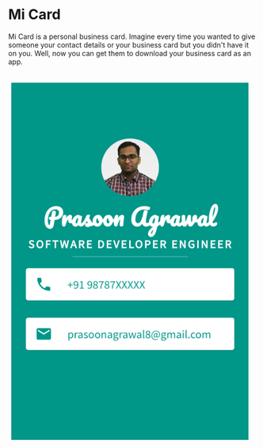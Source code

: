 # Mi Card

Mi Card is a personal business card. Imagine every time you wanted to give someone your contact details or your business card but you didn't have it on you. Well, now you can get them to download your business card as an app.
<br>
<br>
<br>
<img src="https://github.com/Prasoonagrawal/Flutter_Projects/blob/master/mi_card_flutter/miCard.PNG"/>
